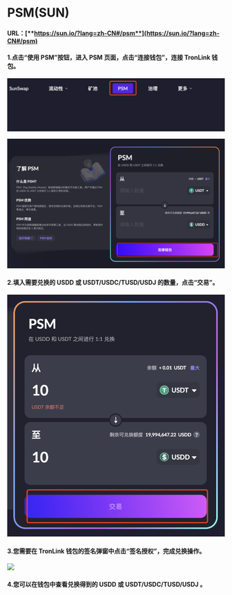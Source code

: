 # PSM(SUN)

#### UR&#x4C;**：**[**https://sun.io/?lang=zh-CN#/psm**](https://sun.io/?lang=zh-CN#/psm)

#### 1.点击“使用 PSM”按钮，进入 PSM 页面，点击“连接钱包”，连接 TronLink 钱包。

![](<../../.gitbook/assets/image (19).png>)

![](<../../.gitbook/assets/image (3).png>)

#### 2.填入需要兑换的 USDD 或 USDT/USDC/TUSD/USDJ   的数量，点击“交易”。

![](<../../.gitbook/assets/image (27).png>)

#### 3.您需要在 TronLink 钱包的签名弹窗中点击“签名授权”，完成兑换操作。

![](https://lh6.googleusercontent.com/1WAeEJ5SfBdcyiOmRLDHBgxYgSkA71tR1tn6y-Ml3I9rdKDcZKiDgXGdzMLRAkMnWFSnkAZVdsVZo0JCN_OV8zifpcBrQwf_9e5mrOMxr9Ja8Z_ZPcTzZCsmFDoA7JFPcpJ3DK1c9-Prau473F38H_U)

#### 4.您可以在钱包中查看兑换得到的 USDD 或 USDT/USDC/TUSD/USDJ  。
